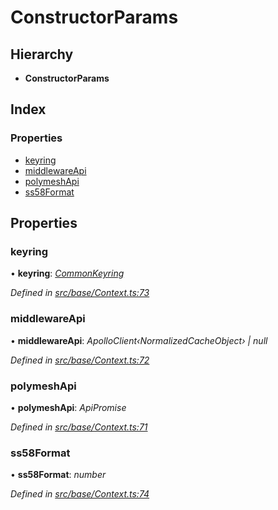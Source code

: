 # ConstructorParams

## Hierarchy

* **ConstructorParams**

## Index

### Properties

* [keyring](constructorparams.md#keyring)
* [middlewareApi](constructorparams.md#middlewareapi)
* [polymeshApi](constructorparams.md#polymeshapi)
* [ss58Format](constructorparams.md#ss58format)

## Properties

### keyring

• **keyring**: [_CommonKeyring_](../globals.md#commonkeyring)

_Defined in_ [_src/base/Context.ts:73_](https://github.com/PolymathNetwork/polymesh-sdk/blob/56921667/src/base/Context.ts#L73)

### middlewareApi

• **middlewareApi**: _ApolloClient‹NormalizedCacheObject› \| null_

_Defined in_ [_src/base/Context.ts:72_](https://github.com/PolymathNetwork/polymesh-sdk/blob/56921667/src/base/Context.ts#L72)

### polymeshApi

• **polymeshApi**: _ApiPromise_

_Defined in_ [_src/base/Context.ts:71_](https://github.com/PolymathNetwork/polymesh-sdk/blob/56921667/src/base/Context.ts#L71)

### ss58Format

• **ss58Format**: _number_

_Defined in_ [_src/base/Context.ts:74_](https://github.com/PolymathNetwork/polymesh-sdk/blob/56921667/src/base/Context.ts#L74)

